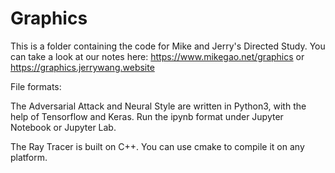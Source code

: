 # Graphics

This is a folder containing the code for Mike and Jerry's Directed Study.
You can take a look at our notes here:
https://www.mikegao.net/graphics or https://graphics.jerrywang.website

File formats:

The Adversarial Attack and Neural Style are written in Python3, with the help of Tensorflow and Keras. Run the ipynb format under Jupyter Notebook or Jupyter Lab.

The Ray Tracer is built on C++. You can use cmake to compile it on any platform.